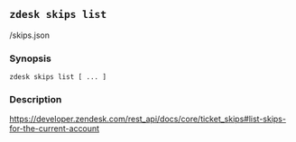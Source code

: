 ## `zdesk skips list`

/skips.json

### Synopsis

    zdesk skips list [ ... ]

### Description

https://developer.zendesk.com/rest_api/docs/core/ticket_skips#list-skips-for-the-current-account

